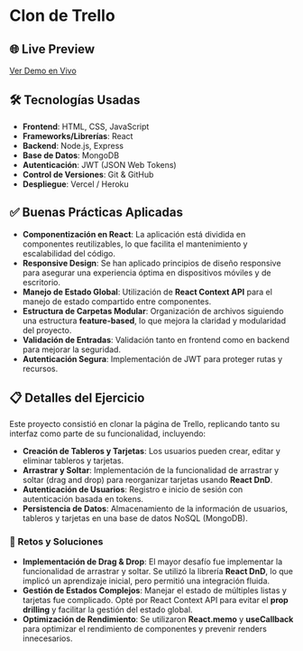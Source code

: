 # Clon de Trello

## 🌐 Live Preview
[Ver Demo en Vivo](#) <!-- Reemplaza "#" con el enlace a tu despliegue en vivo, por ejemplo, en Vercel, Netlify, GitHub Pages, etc. -->

## 🛠️ Tecnologías Usadas
- **Frontend**: HTML, CSS, JavaScript
- **Frameworks/Librerías**: React
- **Backend**: Node.js, Express
- **Base de Datos**: MongoDB
- **Autenticación**: JWT (JSON Web Tokens)
- **Control de Versiones**: Git & GitHub
- **Despliegue**: Vercel / Heroku

## ✅ Buenas Prácticas Aplicadas
- **Componentización en React**: La aplicación está dividida en componentes reutilizables, lo que facilita el mantenimiento y escalabilidad del código.
- **Responsive Design**: Se han aplicado principios de diseño responsive para asegurar una experiencia óptima en dispositivos móviles y de escritorio.
- **Manejo de Estado Global**: Utilización de **React Context API** para el manejo de estado compartido entre componentes.
- **Estructura de Carpetas Modular**: Organización de archivos siguiendo una estructura **feature-based**, lo que mejora la claridad y modularidad del proyecto.
- **Validación de Entradas**: Validación tanto en frontend como en backend para mejorar la seguridad.
- **Autenticación Segura**: Implementación de JWT para proteger rutas y recursos.

## 📋 Detalles del Ejercicio
Este proyecto consistió en clonar la página de Trello, replicando tanto su interfaz como parte de su funcionalidad, incluyendo:

- **Creación de Tableros y Tarjetas**: Los usuarios pueden crear, editar y eliminar tableros y tarjetas.
- **Arrastrar y Soltar**: Implementación de la funcionalidad de arrastrar y soltar (drag and drop) para reorganizar tarjetas usando **React DnD**.
- **Autenticación de Usuarios**: Registro e inicio de sesión con autenticación basada en tokens.
- **Persistencia de Datos**: Almacenamiento de la información de usuarios, tableros y tarjetas en una base de datos NoSQL (MongoDB).

### 🚧 Retos y Soluciones
- **Implementación de Drag & Drop**: El mayor desafío fue implementar la funcionalidad de arrastrar y soltar. Se utilizó la librería **React DnD**, lo que implicó un aprendizaje inicial, pero permitió una integración fluida.
- **Gestión de Estados Complejos**: Manejar el estado de múltiples listas y tarjetas fue complicado. Opté por React Context API para evitar el **prop drilling** y facilitar la gestión del estado global.
- **Optimización de Rendimiento**: Se utilizaron **React.memo** y **useCallback** para optimizar el rendimiento de componentes y prevenir renders innecesarios.
